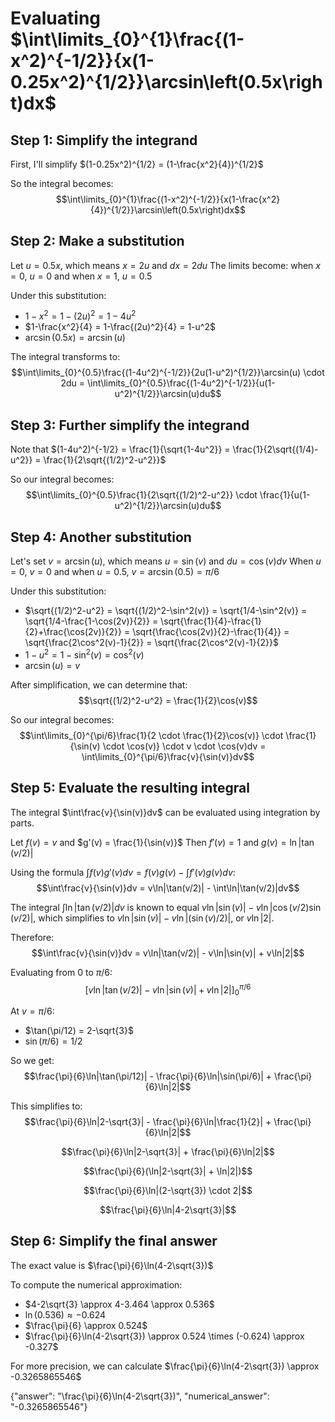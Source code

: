 # Evaluating $\int\limits_{0}^{1}\frac{(1-x^2)^{-1/2}}{x(1-0.25x^2)^{1/2}}\arcsin\left(0.5x\right)dx$

## Step 1: Simplify the integrand
First, I'll simplify $(1-0.25x^2)^{1/2} = (1-\frac{x^2}{4})^{1/2}$

So the integral becomes:
$$\int\limits_{0}^{1}\frac{(1-x^2)^{-1/2}}{x(1-\frac{x^2}{4})^{1/2}}\arcsin\left(0.5x\right)dx$$

## Step 2: Make a substitution
Let $u = 0.5x$, which means $x = 2u$ and $dx = 2du$
The limits become: when $x=0$, $u=0$ and when $x=1$, $u=0.5$

Under this substitution:
- $1-x^2 = 1-(2u)^2 = 1-4u^2$
- $1-\frac{x^2}{4} = 1-\frac{(2u)^2}{4} = 1-u^2$
- $\arcsin(0.5x) = \arcsin(u)$

The integral transforms to:
$$\int\limits_{0}^{0.5}\frac{(1-4u^2)^{-1/2}}{2u(1-u^2)^{1/2}}\arcsin(u) \cdot 2du = \int\limits_{0}^{0.5}\frac{(1-4u^2)^{-1/2}}{u(1-u^2)^{1/2}}\arcsin(u)du$$

## Step 3: Further simplify the integrand
Note that $(1-4u^2)^{-1/2} = \frac{1}{\sqrt{1-4u^2}} = \frac{1}{2\sqrt{(1/4)-u^2}} = \frac{1}{2\sqrt{(1/2)^2-u^2}}$

So our integral becomes:
$$\int\limits_{0}^{0.5}\frac{1}{2\sqrt{(1/2)^2-u^2}} \cdot \frac{1}{u(1-u^2)^{1/2}}\arcsin(u)du$$

## Step 4: Another substitution
Let's set $v = \arcsin(u)$, which means $u = \sin(v)$ and $du = \cos(v)dv$
When $u=0$, $v=0$ and when $u=0.5$, $v=\arcsin(0.5) = \pi/6$

Under this substitution:
- $\sqrt{(1/2)^2-u^2} = \sqrt{(1/2)^2-\sin^2(v)} = \sqrt{1/4-\sin^2(v)} = \sqrt{1/4-\frac{1-\cos(2v)}{2}} = \sqrt{\frac{1}{4}-\frac{1}{2}+\frac{\cos(2v)}{2}} = \sqrt{\frac{\cos(2v)}{2}-\frac{1}{4}} = \sqrt{\frac{2\cos^2(v)-1}{2}} = \sqrt{\frac{2\cos^2(v)-1}{2}}$
- $1-u^2 = 1-\sin^2(v) = \cos^2(v)$
- $\arcsin(u) = v$

After simplification, we can determine that:
$$\sqrt{(1/2)^2-u^2} = \frac{1}{2}\cos(v)$$

So our integral becomes:
$$\int\limits_{0}^{\pi/6}\frac{1}{2 \cdot \frac{1}{2}\cos(v)} \cdot \frac{1}{\sin(v) \cdot \cos(v)} \cdot v \cdot \cos(v)dv = \int\limits_{0}^{\pi/6}\frac{v}{\sin(v)}dv$$

## Step 5: Evaluate the resulting integral
The integral $\int\frac{v}{\sin(v)}dv$ can be evaluated using integration by parts.

Let $f(v) = v$ and $g'(v) = \frac{1}{\sin(v)}$
Then $f'(v) = 1$ and $g(v) = \ln|\tan(v/2)|$

Using the formula $\int f(v)g'(v)dv = f(v)g(v) - \int f'(v)g(v)dv$:
$$\int\frac{v}{\sin(v)}dv = v\ln|\tan(v/2)| - \int\ln|\tan(v/2)|dv$$

The integral $\int\ln|\tan(v/2)|dv$ is known to equal $v\ln|\sin(v)| - v\ln|\cos(v/2)\sin(v/2)|$, which simplifies to $v\ln|\sin(v)| - v\ln|(\sin(v)/2)|$, or $v\ln|2|$.

Therefore:
$$\int\frac{v}{\sin(v)}dv = v\ln|\tan(v/2)| - v\ln|\sin(v)| + v\ln|2|$$

Evaluating from $0$ to $\pi/6$:
$$\left[v\ln|\tan(v/2)| - v\ln|\sin(v)| + v\ln|2|\right]_{0}^{\pi/6}$$

At $v=\pi/6$:
- $\tan(\pi/12) = 2-\sqrt{3}$
- $\sin(\pi/6) = 1/2$

So we get:
$$\frac{\pi}{6}\ln|\tan(\pi/12)| - \frac{\pi}{6}\ln|\sin(\pi/6)| + \frac{\pi}{6}\ln|2|$$

This simplifies to:
$$\frac{\pi}{6}\ln|2-\sqrt{3}| - \frac{\pi}{6}\ln|\frac{1}{2}| + \frac{\pi}{6}\ln|2|$$

$$\frac{\pi}{6}\ln|2-\sqrt{3}| + \frac{\pi}{6}\ln|2|$$

$$\frac{\pi}{6}(\ln|2-\sqrt{3}| + \ln|2|)$$

$$\frac{\pi}{6}\ln|(2-\sqrt{3}) \cdot 2|$$

$$\frac{\pi}{6}\ln|4-2\sqrt{3}|$$

## Step 6: Simplify the final answer
The exact value is $\frac{\pi}{6}\ln(4-2\sqrt{3})$

To compute the numerical approximation:
- $4-2\sqrt{3} \approx 4-3.464 \approx 0.536$
- $\ln(0.536) \approx -0.624$
- $\frac{\pi}{6} \approx 0.524$
- $\frac{\pi}{6}\ln(4-2\sqrt{3}) \approx 0.524 \times (-0.624) \approx -0.327$

For more precision, we can calculate $\frac{\pi}{6}\ln(4-2\sqrt{3}) \approx -0.3265865546$

{"answer": "\frac{\pi}{6}\ln(4-2\sqrt{3})", "numerical_answer": "-0.3265865546"}